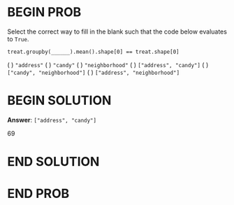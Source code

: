 # BEGIN PROB

Select the correct way to fill in the blank such that the code below
evaluates to `True`.

    treat.groupby(______).mean().shape[0] == treat.shape[0]

( ) `"address"`
( ) `"candy"`
( ) `"neighborhood"`
( ) `["address", "candy"]`
( ) `["candy", "neighborhood"]`
( ) `["address", "neighborhood"]`


# BEGIN SOLUTION

**Answer**: `["address", "candy"]`

<average>69</average>

# END SOLUTION

# END PROB